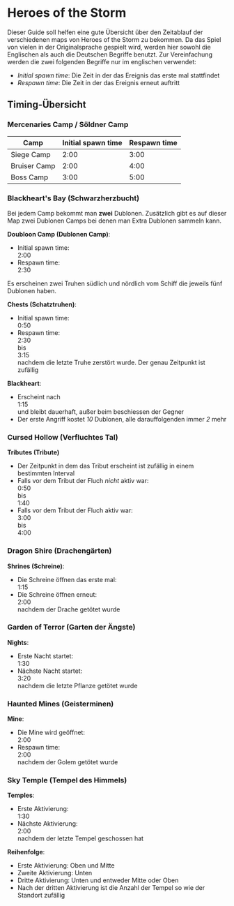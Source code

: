 # Heroes of the Storm
Dieser Guide soll helfen eine gute Übersicht über den Zeitablauf der verschiedenen maps von Heroes of the Storm zu bekommen. Da das Spiel von vielen in der Originalsprache gespielt wird, werden hier sowohl die Englischen als auch die Deutschen Begriffe benutzt. Zur Vereinfachung werden die zwei folgenden Begriffe nur im englischen verwendet:
- _Initial spawn time_: Die Zeit in der das Ereignis das erste mal stattfindet
- _Respawn time_: Die Zeit in der das Ereignis erneut auftritt

## Timing-Übersicht

### Mercenaries Camp / Söldner Camp

|Camp | Initial spawn time | Respawn time|
|-----|-------------------|-------------|
|Siege Camp|<div class="time">2:00</div>|<div class="time">3:00</div>|
|Bruiser Camp|<div class="time">2:00</div>|<div class="time">4:00</div>|
|Boss Camp|<div class="time">3:00</div>|5:00</div>|

### Blackheart's Bay (Schwarzherzbucht)

Bei jedem Camp bekommt man **zwei** Dublonen. Zusätzlich gibt es auf dieser Map zwei Dublonen Camps bei denen man Extra Dublonen sammeln kann.

**Doubloon Camp (Dublonen Camp)**:
- Initial spawn time: <div class="time">2:00</div>
- Respawn time: <div class="time">2:30</div>

Es erscheinen zwei Truhen südlich und nördlich vom Schiff die jeweils fünf Dublonen haben.

**Chests (Schatztruhen)**:
- Initial spawn time: <div class="time">0:50</div>
- Respawn time: <div class="time">2:30</div> bis <div class="time">3:15</div> nachdem die letzte Truhe zerstört wurde. Der genau Zeitpunkt ist zufällig

**Blackheart**:
- Erscheint nach <div class="time">1:15</div> und bleibt dauerhaft, außer beim beschiessen der Gegner
- Der erste Angriff kostet _10_ Dublonen, alle darauffolgenden immer _2_ mehr

### Cursed Hollow (Verfluchtes Tal)

**Tributes (Tribute)**
- Der Zeitpunkt in dem das Tribut erscheint ist zufällig in einem bestimmten Interval
- Falls vor dem Tribut der Fluch _nicht_ aktiv war: <div class="time">0:50</div> bis <div class="time">1:40</div>
- Falls vor dem Tribut der Fluch aktiv war: <div class="time">3:00</div> bis <div class="time">4:00</div>

### Dragon Shire (Drachengärten)

**Shrines (Schreine)**:
- Die Schreine öffnen das erste mal: <div class="time">1:15</div>
- Die Schreine öffnen erneut: <div class="time">2:00</div> nachdem der Drache getötet wurde

### Garden of Terror (Garten der Ängste)

**Nights**:
- Erste Nacht startet: <div class="time">1:30</div>
- Nächste Nacht startet: <div class="time">3:20</div> nachdem die letzte Pflanze getötet wurde

### Haunted Mines (Geisterminen)

**Mine**:
- Die Mine wird geöffnet: <div class="time">2:00</div>
- Respawn time: <div class="time">2:00</div> nachdem der Golem getötet wurde

### Sky Temple (Tempel des Himmels)

**Temples**:
- Erste Aktivierung: <div class="time">1:30</div>
- Nächste Aktivierung: <div class="time">2:00</div> nachdem der letzte Tempel geschossen hat

**Reihenfolge**:
- Erste Aktivierung: Oben und Mitte
- Zweite Aktivierung: Unten
- Dritte Aktivierung: Unten und entweder Mitte oder Oben
- Nach der dritten Aktivierung ist die Anzahl der Tempel so wie der Standort zufällig

